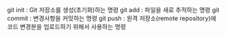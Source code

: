 git init : Git 저장소를 생성(초기화)하는 명령
git add : 파일을 새로 추적하는 명령
git commit : 변경사항을 커밋하는 명령
git push : 원격 저장소(remote repository)에 코드 변경분을 업로드하기 위해서 사용하는 명령
